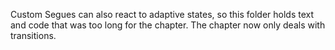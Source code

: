 Custom Segues can also react to adaptive states, so this folder holds text and code that was too long for the chapter. The chapter now only deals with transitions.

